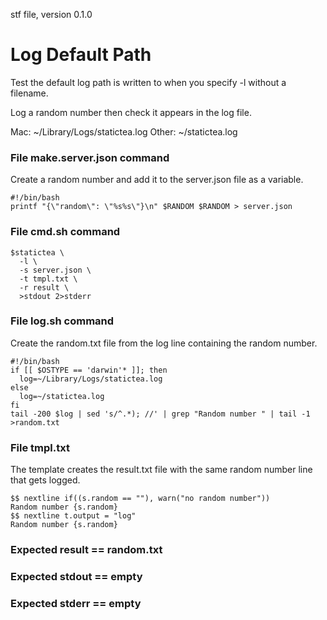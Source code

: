 stf file, version 0.1.0

# Log Default Path

Test the default log path is written to when you specify -l without a
filename.

Log a random number then check it appears in the log file.

Mac: ~/Library/Logs/statictea.log
Other: ~/statictea.log

### File make.server.json command

Create a random number and add it to the server.json file as a
variable.

~~~
#!/bin/bash
printf "{\"random\": \"%s%s\"}\n" $RANDOM $RANDOM > server.json
~~~

### File cmd.sh command

~~~
$statictea \
  -l \
  -s server.json \
  -t tmpl.txt \
  -r result \
  >stdout 2>stderr
~~~

### File log.sh command

Create the random.txt file from the log line containing the random
number.

~~~
#!/bin/bash
if [[ $OSTYPE == 'darwin'* ]]; then
  log=~/Library/Logs/statictea.log
else
  log=~/statictea.log
fi
tail -200 $log | sed 's/^.*); //' | grep "Random number " | tail -1 >random.txt
~~~

### File tmpl.txt

The template creates the result.txt file with the same random number
line that gets logged.

~~~
$$ nextline if((s.random == ""), warn("no random number"))
Random number {s.random}
$$ nextline t.output = "log"
Random number {s.random}
~~~

### Expected result == random.txt
### Expected stdout == empty
### Expected stderr == empty
